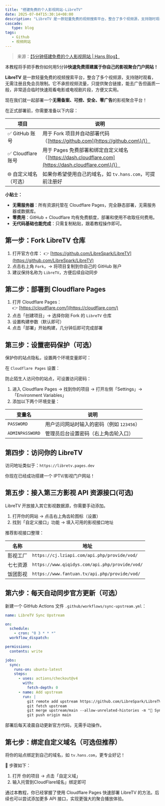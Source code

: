 ```yaml
---
title: "搭建免费的个人影视网站-LibreTV"
date: 2025-07-04T15:30:14+08:00
description: "LibreTV 是一款轻量免费的视频搜索平台，整合了多个视频源，支持随时观看，无需注册且免会员限制。这里我们来自行搭建一个这样的网站。"
cascade:
   type: blog
tags: 
   - Github
   - 视频网站
---
```


> 来源：[【5分钟搭建免费的个人影视网站 | Hans Blog】](https://hansvlss.top/post/libretv/)

本教程将手把手教你如何用5分钟**快速免费搭建属于你自己的影视聚合门户网站！**

**LibreTV** 是一款轻量免费的视频搜索平台，整合了多个视频源，支持随时观看，无需注册且免会员限制。它不承担视频流量，只提供聚合链接，能去广告但画质一般，非常适合临时快速观看电影或电视剧片段，方便又实用。

现在我们就一起部署一个**无需备案、可控、安全、零广告**的影视聚合平台！

在正式部署前，你需要准备以下内容：

| 项目              | 说明                                                                                   |
| --------------- | ------------------------------------------------------------------------------------ |
| ✅ GitHub 账号     | 用于 Fork 项目并自动部署代码（[https://github.com](https://github.com\)/)）                       |
| ✅ Cloudflare 账号 | 用于 Pages 免费部署和绑定自定义域名（[https://dash.cloudflare.com](https://dash.cloudflare.com\)/)） |
| 🌐 自定义域名（可选）    | 如果你希望使用自己的域名，如 `tv.hans.com`，可提前注册好                                                  |

**小贴士：**

- **无需服务器**：所有资源托管在 Cloudflare Pages，完全静态部署，无需服务器或数据库。
- **零费用**：GitHub + Cloudflare 均有免费额度，部署和使用不收取任何费用。
- **无代码基础也能完成**：只需复制粘贴，跟着教程操作即可。

## 第一步：Fork LibreTV 仓库

1. 打开官方仓库：
👉 [https://github.com/LibreSpark/LibreTV](https://github.com/LibreSpark/LibreTV)
2. 点击右上角 `Fork`，→ 将项目复制到你自己的 GitHub 账户
3. 建议保持名称为 `LibreTV`，方便后续自动同步

## 第二步：部署到 Cloudflare Pages

1. 打开 Cloudflare Pages：  
👉 [https://cloudflare.com/](https://cloudflare.com/)
2. 点击「创建项目」→ 选择你刚 Fork 的 `LibreTV` 仓库
3. 设置构建参数（默认即可）
4. 点击「部署」开始构建，几分钟后即可完成部署

## 第三步：设置密码保护（可选）

保护你的站点隐私，设置两个环境变量即可：

在 `Cloudflare Pages` 设置：

防止陌生人访问你的站点，可设置访问密码：

1. 进入 Cloudflare Pages → 找到你的项目 → 打开左侧「Settings」→「Environment Variables」
2. 添加以下两个环境变量：

| 变量名             | 说明                        |
| --------------- | ------------------------- |
| `PASSWORD`      | 用户访问网站时输入的密码（例如 `123456`） |
| `ADMINPASSWORD` | 管理员后台设置密码（右上角齿轮入口）        |
## 第四步：访问你的 LibreTV

访问地址类似于：`https://libretv.pages.dev`

你现在已经成功搭建一个 IPTV/影视门户网站！

## 第五步：接入第三方影视 API 资源接口(可选)

LibreTV 开放接入其它影视数据源，你需要手动添加。

1. 打开你的网站 → 点击右上角齿轮图标（设置）
2. 找到「自定义接口」功能 → 填入可用的影视接口地址

推荐影视接口整理：

|名称|地址|
|---|---|
|影视工厂|`https://cj.lziapi.com/api.php/provide/vod/`|
|七七资源|`https://www.qiqidys.com/api.php/provide/vod/`|
|饭团影视|`https://www.fantuan.tv/api.php/provide/vod/`|
## 第六步：每天自动同步官方更新（可选）

新建一个 GitHub Actions 文件 `.github/workflows/sync-upstream.yml`：

``` yaml
name: LibreTV Sync Upstream  

on:  
  schedule:  
    - cron: "0 3 * * *"  
  workflow_dispatch:  

permissions:  
  contents: write  

jobs:  
  sync:  
    runs-on: ubuntu-latest  
    steps:  
      - uses: actions/checkout@v4  
        with:  
          fetch-depth: 0  
      - name: Add upstream  
        run: |  
          git remote add upstream https://github.com/LibreSpark/LibreTV.git  
          git fetch upstream  
          git merge upstream/main --allow-unrelated-histories -m "🔄 Sync from upstream"  
          git push origin main
```

部署后每天凌晨自动更新官方代码，无需手动操作。

## 第七步：绑定自定义域名（可选但推荐）

将你的站点绑定到自己的域名，如 `tv.hans.com`，更专业好记！

🔧 步骤如下：

1. 打开 你的项目 → 点击「自定义域」
2. 输入托管到CloudFlare域名」绑定即可

通过本教程，你已经掌握了使用 Cloudflare Pages 快速部署 LibreTV 的方法。后续也可以尝试添加更多 API 接口，实现更强大的聚合播放体验。
